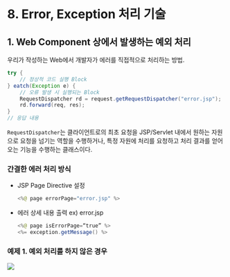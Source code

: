 # 8. Error, Exception 처리 기술

## 1. Web Component 상에서 발생하는 예외 처리
우리가 작성하는 Web에서 개발자가 에러를 직접적으로 처리하는 방법.

```Java
try {
    // 정상적 코드 실행 Block
} eatch(Exception e) {
    // 오류 발생 시 실행되는 Block
    RequestDispatcher rd = request.getRequestDispatcher("error.jsp"); 
    rd.forward(req, res);
}
// 응답 내용
```

`RequestDispatcher`는 클라이언트로의 최초 요청을 JSP/Servlet 내에서 원하는 자원으로 요청을 넘기는 역할을 수행하거나, 특정 자원에 처리를 요청하고 처리 결과를 얻어오는 기능을 수행하는 클래스이다.

### 간결한 에러 처리 방식
 - JSP Page Directive 설정
    ```JAVA
    <%@ page errorPage="error.jsp" %>
    ```

- 에러 상세 내용 출력 ex) error.jsp
    ```JAVA
    <%@ page isErrorPage=“true” %>
    <%= exception.getMessage() %>
    ```

### 예제 1. 예외 처리를 하지 않은 경우
![](/Images/Case1.gif)